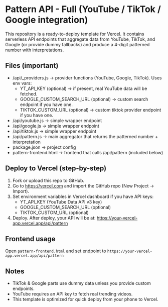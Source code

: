 # Pattern API - Full (YouTube / TikTok / Google integration)

This repository is a ready-to-deploy template for Vercel. It contains serverless API endpoints that aggregate
data from YouTube, TikTok, and Google (or provide dummy fallbacks) and produce a 4-digit patterned number with interpretations.

## Files (important)
- /api/_providers.js       -> provider functions (YouTube, Google, TikTok). Uses env vars:
    - YT_API_KEY (optional) -> if present, real YouTube data will be fetched.
    - GOOGLE_CUSTOM_SEARCH_URL (optional) -> custom search endpoint if you have one.
    - TIKTOK_CUSTOM_URL (optional) -> custom tiktok provider endpoint if you have one.
- /api/youtube.js          -> simple wrapper endpoint
- /api/google.js           -> simple wrapper endpoint
- /api/tiktok.js           -> simple wrapper endpoint
- /api/pattern.js          -> main aggregator that returns the patterned number + interpretation
- package.json             -> project config
- pattern-frontend.html    -> frontend that calls /api/pattern (included below)

## Deploy to Vercel (step-by-step)
1. Fork or upload this repo to GitHub.
2. Go to https://vercel.com and import the GitHub repo (New Project → Import).
3. Set environment variables in Vercel dashboard if you have API keys:
   - YT_API_KEY (YouTube Data API v3 key)
   - GOOGLE_CUSTOM_SEARCH_URL (optional)
   - TIKTOK_CUSTOM_URL (optional)
4. Deploy. After deploy, your API will be at:
   https://your-vercel-app.vercel.app/api/pattern

## Frontend usage
Open `pattern-frontend.html` and set endpoint to `https://your-vercel-app.vercel.app/api/pattern`

## Notes
- TikTok & Google parts use dummy data unless you provide custom endpoints.
- YouTube requires an API key to fetch real trending videos.
- This template is optimized for quick deploy from your phone to Vercel.
